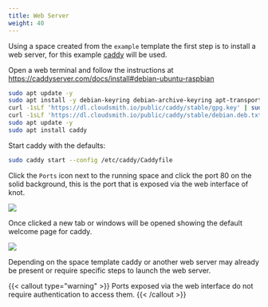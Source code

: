 ```yaml
---
title: Web Server
weight: 40
---
```


Using a space created from the `example` template the first step is to install a web server, for this example [caddy](https://caddyserver.com/) will be used.

Open a web terminal and follow the instructions at https://caddyserver.com/docs/install#debian-ubuntu-raspbian

```bash
sudo apt update -y
sudo apt install -y debian-keyring debian-archive-keyring apt-transport-https curl
curl -1sLf 'https://dl.cloudsmith.io/public/caddy/stable/gpg.key' | sudo gpg --dearmor -o /usr/share/keyrings/caddy-stable-archive-keyring.gpg
curl -1sLf 'https://dl.cloudsmith.io/public/caddy/stable/debian.deb.txt' | sudo tee /etc/apt/sources.list.d/caddy-stable.list
sudo apt update -y
sudo apt install caddy
```

Start caddy with the defaults:

```bash
sudo caddy start --config /etc/caddy/Caddyfile
```

Click the `Ports` icon next to the running space and click the port 80 on the solid background, this is the port that is exposed via the web interface of knot.

![](/docs/working-with-spaces/ports.webp)

Once clicked a new tab or windows will be opened showing the default welcome page for caddy.

![](/docs/working-with-spaces/caddy-server.webp)

Depending on the space template caddy or another web server may already be present or require specific steps to launch the web server.

{{< callout type="warning" >}}
  Ports exposed via the web interface do not require authentication to access them.
{{< /callout >}}
